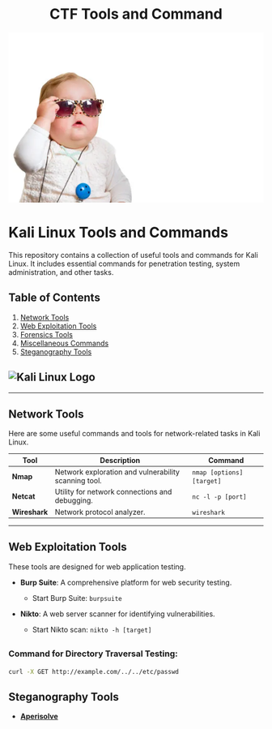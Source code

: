 <div align = "center">
    <h1>CTF Tools and Command</h1>
    <img src="/src/hi.webp" alt="image">
</div>

# Kali Linux Tools and Commands

This repository contains a collection of useful tools and commands for Kali Linux. It includes essential commands for penetration testing, system administration, and other tasks.

## Table of Contents

1. [Network Tools](#network-tools)
2. [Web Exploitation Tools](#web-exploitation-tools)
3. [Forensics Tools](#forensics-tools)
4. [Miscellaneous Commands](#miscellaneous-commands)
5. [Steganography Tools](#steganography-tools)

## ![Kali Linux Logo](https://www.kali.org/images/kali-logo.svg)

---

## Network Tools

Here are some useful commands and tools for network-related tasks in Kali Linux.

| Tool           | Description                               | Command                       |
|----------------|-------------------------------------------|-------------------------------|
| **Nmap**       | Network exploration and vulnerability scanning tool. | `nmap [options] [target]`      |
| **Netcat**     | Utility for network connections and debugging. | `nc -l -p [port]`             |
| **Wireshark**  | Network protocol analyzer.               | `wireshark`                   |

---

## Web Exploitation Tools

These tools are designed for web application testing.

- **Burp Suite**: A comprehensive platform for web security testing.
  - Start Burp Suite: `burpsuite`
  
- **Nikto**: A web server scanner for identifying vulnerabilities.
  - Start Nikto scan: `nikto -h [target]`

## 

### Command for Directory Traversal Testing:
```bash
curl -X GET http://example.com/../../etc/passwd
```

## Steganography Tools

- **[Aperisolve](https://www.aperisolve.com/)**

